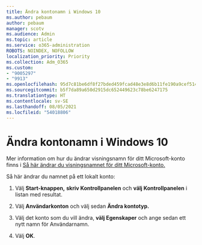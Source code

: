 ```yaml
---
title: Ändra kontonamn i Windows 10
ms.author: pebaum
author: pebaum
manager: scotv
ms.audience: Admin
ms.topic: article
ms.service: o365-administration
ROBOTS: NOINDEX, NOFOLLOW
localization_priority: Priority
ms.collection: Adm_O365
ms.custom:
- "9005297"
- "9913"
ms.openlocfilehash: 95d7c81be6df8f27bded459fcad48e3e8d6b11fe190a9cef514fee1ba8e93cb4
ms.sourcegitcommit: b5f7da89a650d2915dc652449623c78be6247175
ms.translationtype: HT
ms.contentlocale: sv-SE
ms.lasthandoff: 08/05/2021
ms.locfileid: "54018806"
---
```

# <a name="change-account-name-in-windows-10"></a>Ändra kontonamn i Windows 10

Mer information om hur du ändrar visningsnamn för ditt Microsoft-konto finns i [Så här ändrar du visningsnamnet för ditt Microsoft-konto.](https://support.microsoft.com/account-billing/how-to-change-your-microsoft-account-display-name-917b1d70-5915-d04e-243a-a618f96ef1d5)

Så här ändrar du namnet på ett lokalt konto:

1. Välj **Start-knappen,** **skriv Kontrollpanelen** och **välj Kontrollpanelen** i listan med resultat.

1. Välj **Användarkonton** och välj sedan **Ändra kontotyp.**

1. Välj det konto som du vill ändra, **välj Egenskaper** och ange sedan ett nytt namn för Användarnamn.

1. Välj **OK**.
